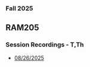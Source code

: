 ### Fall 2025
## RAM205
### Session Recordings - T,Th

- [08/26/2025](https://nmc.zoom.us/rec/share/0vv3CjmUlCZ3rrLgC2bDlLYWj6KopioZnaHsOx91aPbcJhMy8BxMM0Dz7QLLH2lb.ym-_h3GcTYUpFqhT)



<!--
- [08/28/2025]()
- [09/02/2025]()
- [09/04/2025]()
- [09/09/2025]()
- [09/11/2025]()
- [09/16/2025]()
- [09/18/2025]()
- [09/23/2025]()
- [09/25/2025]()
- [09/30/2025]()
- [10/02/2025]()
- [10/07/2025]()
- [10/09/2025]()
- [10/14/2025]()
- [10/16/2025]()
- [10/21/2025]()
- [10/23/2025]()
- [10/28/2025]()
- [10/30/2025]()
- [11/04/2025]()
- [11/06/2025]()
- [11/11/2025]()
- [11/13/2025]()
- [11/18/2025]()
- [11/20/2025]()
- [11/25/2025]()
- [11/27/2025]()
- [12/02/2025]()
- [12/04/2025]()
- [12/09/2025]()
- [12/11/2025]()
- [12/16/2025]()
 -->
